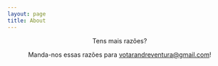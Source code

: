 ```yaml
---
layout: page
title: About
---
```


<center>
Tens mais razões? 

Manda-nos essas razões para <a href="mailto:votarandreventura@gmail.com">votarandreventura@gmail.com</a>!
</center>
